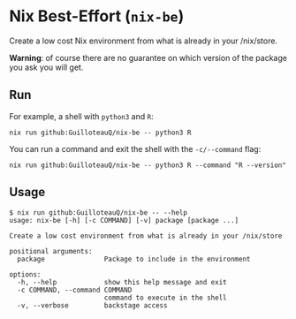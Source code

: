 # Nix Best-Effort (`nix-be`)

Create a low cost Nix environment from what is already in your /nix/store.

**Warning**: of course there are no guarantee on which version of the package you ask you will get.

## Run

For example, a shell with `python3` and `R`:

```
nix run github:GuilloteauQ/nix-be -- python3 R
```

You can run a command and exit the shell with the `-c/--command` flag:

```
nix run github:GuilloteauQ/nix-be -- python3 R --command "R --version"
```

## Usage

```
$ nix run github:GuilloteauQ/nix-be -- --help
usage: nix-be [-h] [-c COMMAND] [-v] package [package ...]

Create a low cost environment from what is already in your /nix/store

positional arguments:
  package               Package to include in the environment

options:
  -h, --help            show this help message and exit
  -c COMMAND, --command COMMAND
                        command to execute in the shell
  -v, --verbose         backstage access
```
